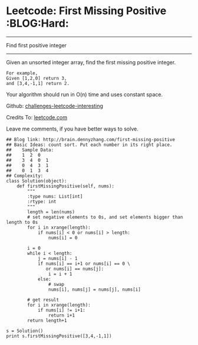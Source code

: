 # Leetcode: First Missing Positive     :BLOG:Hard:


---

Find first positive integer  

---

Given an unsorted integer array, find the first missing positive integer.  

    For example,
    Given [1,2,0] return 3,
    and [3,4,-1,1] return 2.

Your algorithm should run in O(n) time and uses constant space.  

Github: [challenges-leetcode-interesting](https://github.com/DennyZhang/challenges-leetcode-interesting/tree/master/first-missing-positive)  

Credits To: [leetcode.com](https://leetcode.com/problems/first-missing-positive/description/)  

Leave me comments, if you have better ways to solve.  

    ## Blog link: http://brain.dennyzhang.com/first-missing-positive
    ## Basic Ideas: count sort. Put each number in its right place.
    ##    Sample Data:
    ##    1  2  0
    ##    3  4  0  1
    ##    0  4  3  1
    ##    0  1  3  4
    ## Complexity:
    class Solution(object):
        def firstMissingPositive(self, nums):
            """
            :type nums: List[int]
            :rtype: int
            """
            length = len(nums)
            # set negative elements to 0s, and set elements bigger than length to 0s
            for i in xrange(length):
                if nums[i] < 0 or nums[i] > length:
                    nums[i] = 0
    
            i = 0
            while i < length:
                j = nums[i] - 1
                if nums[i] == i+1 or nums[i] == 0 \
                   or nums[i] == nums[j]:
                    i = i + 1
                else:
                    # swap
                    nums[i], nums[j] = nums[j], nums[i]
    
            # get result
            for i in xrange(length):
                if nums[i] != i+1:
                    return i+1
            return length+1
    
    s = Solution()
    print s.firstMissingPositive([3,4,-1,1])